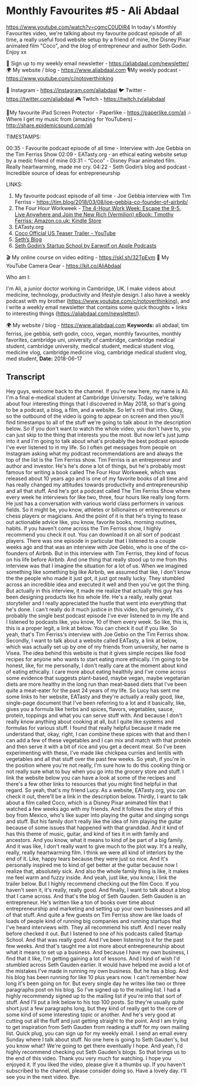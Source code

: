 # Monthly Favourites #5 - Ali Abdaal
https://www.youtube.com/watch?v=cgmcC0UDlR4
In today's Monthly Favourites video, we're talking about my favourite podcast episode of all time, a really useful food website setup by a friend of mine, the Disney Pixar animated film "Coco", and the blog of entrepreneur and author Seth Godin. Enjoy xx

💌 Sign up to my weekly email newsletter - https://aliabdaal.com/newsletter/
🌍 My website / blog - https://www.aliabdaal.com 
🎙My weekly podcast - https://www.youtube.com/c/notoverthinking 

📸 Instagram - https://instagram.com/aliabdaal
🐦 Twitter - https://twitter.com/aliabdaal
🎮 Twitch - https://twitch.tv/aliabdaal

📝My favourite iPad Screen Protector - Paperlike - https://paperlike.com/ali
🎶 Where I get my music from (amazing for YouTubers) - http://share.epidemicsound.com/ali

TIMESTAMPS:

00:35 - Favourite podcast episode of all time - Interview with Joe Gebbia on the Tim Ferriss Show
02:09 - EATasty.org - an ethical eating website setup by a medic friend of mine
03:31 - “Coco” - Disney Pixar animated film. Really heartwarming, made me cry.
04:22 - Seth Godin’s blog and podcast - Incredible source of ideas for entrepreneurship 

LINKS:

1. My favourite podcast episode of all time - Joe Gebbia interview with Tim Ferriss - https://tim.blog/2018/03/08/joe-gebbia-co-founder-of-airbnb/
2. The Four Hour Workweek - [The 4-Hour Work Week: Escape the 9-5, Live Anywhere and Join the New Rich (Vermilion) eBook: Timothy Ferriss: Amazon.co.uk: Kindle Store](http://geni.us/4hwwali)
3. EATasty.org 
4. [Coco Official US Teaser Trailer - YouTube](https://www.youtube.com/watch?v=zNCz4mQzfEI)
5. [Seth’s Blog](https://seths.blog)
6. [Seth Godin’s Startup School by Earwolf on Apple Podcasts](https://itunes.apple.com/gb/podcast/seth-godins-startup-school/id566985370?mt=2)

🎬 My online course on video editing - https://skl.sh/32TpEvm
🎥 My YouTube Camera Gear - https://kit.co/AliAbdaal

Who am I:

I'm Ali, a junior doctor working in Cambridge, UK. I make videos about medicine, technology, productivity and lifestyle design. I also have a weekly podcast with my brother (https://www.youtube.com/c/notoverthinking), and I write a weekly email newsletter that contains some quick thoughts + links to interesting things (https://aliabdaal.com/newsletter/).

🌍 My website / blog - https://www.aliabdaal.com
**Keywords:** ali abdaal, tim ferriss, joe gebbia, seth godin, coco, vegan, monthly favourites, monthly favorites, cambridge uni, university of cambridge, cambridge medical student, cambridge university, medical student, medical student vlog, medicine vlog, cambridge medicine vlog, cambridge medical student vlog, med student, 
**Date:** 2018-06-17

## Transcript
 Hey guys, welcome back to the channel. If you're new here, my name is Ali. I'm a final e-medical student at Cambridge University. Today, we're talking about four interesting things that I discovered in May 2018, so that's going to be a podcast, a blog, a film, and a website. So let's roll that intro. Okay, so the outbound of the video is going to appear on screen and then you'll find timestamps to all of the stuff we're going to talk about in the description below. So if you don't want to watch the whole video, you don't have to, you can just skip to the thing that interests you the most. But now let's just jump into it and I'm going to talk about what's probably the best podcast episode I've ever listened to in my life. So I often get messages from people on Instagram asking what my podcast recommendations are and always the top of the list is the Tim Ferriss show. Tim Ferriss is an entrepreneur and author and investor. He's he's done a lot of things, but he's probably most famous for writing a book called The Four Hour Workweek, which was released about 10 years ago and is one of my favorite books of all time and has really changed my attitudes towards productivity and entrepreneurship and all that stuff. And he's got a podcast called The Tim Ferriss Show where every week he interviews for like two, three, four hours like really long form. He just has a conversation with various world class performers in various fields. So it might be, you know, athletes or billionaires or entrepreneurs or chess players or magicians. And the point of it is that he's trying to tease out actionable advice like, you know, favorite books, morning routines, habits. If you haven't come across the Tim Ferriss show, I highly recommend you check it out. You can download it on all sort of podcast players. There was one episode in particular that I listened to a couple weeks ago and that was an interview with Joe Gebio, who is one of the co-founders of Airbnb. But in this interview with Tim Ferriss, they kind of focus on his life before Airbnb. And one thing that really stood up to me from this interview was that I imagine the situation for a lot of us. When we imagined something like something big like Airbnb, we assumed that like, I don't know the the people who made it just got, it just got really lucky. They stumbled across an incredible idea and executed it well and then you've got the thing. But actually in this interview, it made me realize that actually this guy has been designing products like his whole life. He's a really, really great storyteller and I really appreciated the hustle that went into everything that he's done. I can't really do it much justice in this video, but genuinely, it's probably the single best podcast episode I've ever listened to in my life and I listened to podcasts like, you know, 10 of them every week. So like, this is, this is a proper legit, a link at below. You can check it out if you like. So yeah, that's Tim Ferriss's interview with Joe Gebio on the Tim Ferriss show. Secondly, I want to talk about a website called EATasty, a link at below, which was actually set up by one of my friends from university, her name is Visea. The idea behind this website is that it gives simple recipes like food recipes for anyone who wants to start eating more ethically. I'm going to be honest, like, for me personally, I don't really care at the moment about kind of eating ethically. I care more about eating healthily and I've come across some evidence that suggests plant-based, maybe vegan, maybe vegetarian diets are more healthy in the long run than meat-based diets that I've been quite a meat-eater for the past 24 years of my life. So Lucy has sent me some links to her website, EATasty and they're actually a really good, like, single-page document that I've been referring to a lot and it basically, like, gives you a formula like herbs and spices, flavors, vegetables, sauce, protein, toppings and what you can serve stuff with. And because I don't really know anything about cooking at all, but I quite like systems and formulas for various stuff. I found that really helpful because it made me understand that, okay, right, I can combine these spices with that and then I can add a few of these vegetables and I can mix and match with that protein and then serve it with a bit of rice and you get a decent meal. So I've been experimenting with these, I've made like chickpea curries and lentils with vegetables and all that stuff over the past few weeks. So yeah, if you're in the position where you're not really, I'm sure how to do this cooking thing or not really sure what to buy when you go into the grocery store and stuff. I link the website below you can have a look at some of the recipes and there's a few other links to resources that you might find helpful in that regard. So yeah, that's my friend Lucy. As a website, EATasty.org, you can check it out, there'll be a link in the description below. Thirdly, I want to talk about a film called Coco, which is a Disney Pixar animated film that I watched a few weeks ago with my friends. And it follows the story of this boy from Mexico, who's like super into playing the guitar and singing songs and stuff. But his family don't really like the idea of him playing the guitar because of some issues that happened with that granddad. And it kind of has this theme of music, guitar, and kind of ties it in with family and ancestors. And you know, what it means to kind of be part of a big family. And it was like, I don't really want to give much to the plot way. It's a really, really, really heartwarming film. I think we were all kind of interiors by the end of it. Like, happy tears because they were just so nice. And it's personally inspired me to kind of get better at the guitar because now I realize that, absolutely sick. And also the whole family thing is like, it makes me feel warm and fuzzy inside. And yeah, just like, you know, I link the trailer below. But I highly recommend checking out the film Coco. If you haven't seen it, it's really, really good. And finally, I want to talk about a blog that I came across. And that's the blog of Seth Gauden. Seth Gauden is an entrepreneur. He's written like a ton of books over time about entrepreneurship and marketing and setting up your own businesses and all of that stuff. And quite a few guests on Tim Ferriss show are like loads of loads of people kind of running big companies and running startups that I've heard interviews with. They all recommend his stuff. And I never really before checked it out. But I listened to one of his podcasts called Startup School. And that was really good. And I've been listening to it for the past few weeks. And that's taught me a lot more about entrepreneurship about what it means to set up a business. And because I have my own business, I find that it like, I'm getting gaining a lot of lessons. And I kind of wish I'd stumbled across Seth Gauden earlier. It would have helped me avoid a lot of the mistakes I've made in running my own business. But he has a blog. And his blog has been running for like 10 plus years now. I can't remember how long it's been going on for. But every single day he writes like two or three paragraphs post on his blog. So I've signed up to the mailing list. I had a highly recommendy signed up to the mailing list if you're into that sort of stuff. And I'll put a link below to his top 100 posts. So they're usually quite short just a few paragraphs long, but they kind of really get to the core of some kind of some interesting topic or another. And he's very good at cutting out all the fluff and just getting straight to the point. And I am trying to get inspiration from Seth Gauden from reading a stuff for my own mailing list. Quick plug, you can sign up for my weekly email. I send an email every Sunday where I talk about stuff. No one here is going to Seth Gauden's, but you know what? We're going to get there eventually I hope. And yeah, I'd highly recommend checking out Seth Gauden's blogs. So that brings us to the end of this video. Thank you very much for watching. I hope you enjoyed it. If you liked the video, please give it a thumbs up. If you haven't subscribed to the channel, please consider doing so. Have a lovely day. I'll see you in the next video. Bye.
